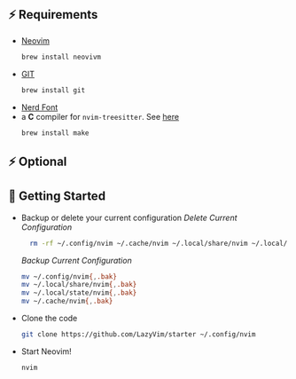 ## ⚡️ Requirements
- [Neovim](https://neovim.io/)
  ```sh
  brew install neovivm
  ```
- [GIT](https://git-scm.com/)
  ```sh
  brew install git
  ```
- [Nerd Font](https://www.nerdfonts.com)
- a **C** compiler for `nvim-treesitter`. See [here](https://github.com/nvim-treesitter/nvim-treesitter#requirements)
    ```sh
    brew install make
    ```
## ⚡️ Optional

## 🚀 Getting Started
- Backup or delete your current configuration
  *Delete Current Configuration*
  ```sh
    rm -rf ~/.config/nvim ~/.cache/nvim ~/.local/share/nvim ~/.local/state/nvim
  ```
  *Backup Current Configuration*
    ```sh
    mv ~/.config/nvim{,.bak}
    mv ~/.local/share/nvim{,.bak}
    mv ~/.local/state/nvim{,.bak}
    mv ~/.cache/nvim{,.bak}
    ```
- Clone the code

  ```sh
  git clone https://github.com/LazyVim/starter ~/.config/nvim
  ```
- Start Neovim!

  ```sh
  nvim
  ```
